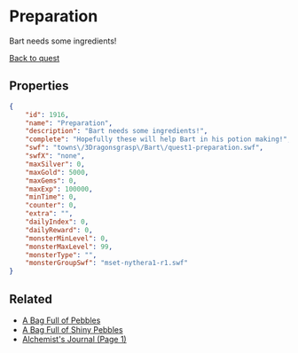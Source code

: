# Preparation

Bart needs some ingredients!

[Back to quest](../quests.md)

## Properties

```json
{
    "id": 1916,
    "name": "Preparation",
    "description": "Bart needs some ingredients!",
    "complete": "Hopefully these will help Bart in his potion making!",
    "swf": "towns\/3Dragonsgrasp\/Bart\/quest1-preparation.swf",
    "swfX": "none",
    "maxSilver": 0,
    "maxGold": 5000,
    "maxGems": 0,
    "maxExp": 100000,
    "minTime": 0,
    "counter": 0,
    "extra": "",
    "dailyIndex": 0,
    "dailyReward": 0,
    "monsterMinLevel": 0,
    "monsterMaxLevel": 99,
    "monsterType": "",
    "monsterGroupSwf": "mset-nythera1-r1.swf"
}
```

## Related

- [A Bag Full of Pebbles](../items/20783-a-bag-full-of-pebbles.md)
- [A Bag Full of Shiny Pebbles](../items/20784-a-bag-full-of-shiny-pebbles.md)
- [Alchemist's Journal (Page 1)](../items/20791-alchemist-s-journal-page-1.md)

